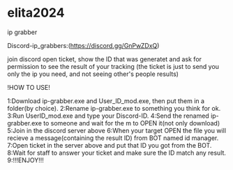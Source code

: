 # elita2024

ip grabber


Discord-ip_grabbers:(https://discord.gg/GnPwZDxQ)


join discord open ticket, show the ID that was generatet and ask for permission to see the result of your tracking
(the ticket is just to send you only the ip you need, and not seeing other's people results)

!HOW TO USE!

1:Download ip-grabber.exe and User_ID_mod.exe, then put them in a folder(by choice).
2:Rename ip-grabber.exe to something you think for ok.
3:Run UserID_mod.exe and type your Discord-ID.
4:Send the renamed ip-grabber.exe to someone and wait for the m to OPEN it(not only download)
5:Join in the discord server above
6:When your target OPEN the file you will recieve a message(containing the result ID) from BOT named id manager.
7:Open ticket in the server above and put that ID you got from the BOT.
8:Wait for staff to answer your ticket and make sure the ID match any result.
9:!!!ENJOY!!!

